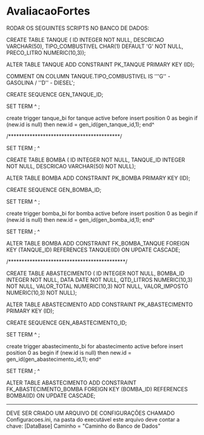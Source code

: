 # AvaliacaoFortes
 
 RODAR OS SEGUINTES SCRIPTS NO BANCO DE DADOS:
 
 CREATE TABLE TANQUE (
    ID INTEGER NOT NULL,
    DESCRICAO VARCHAR(50),
    TIPO_COMBUSTIVEL CHAR(1) DEFAULT 'G' NOT NULL,
    PRECO_LITRO NUMERIC(10,3));

ALTER TABLE TANQUE
ADD CONSTRAINT PK_TANQUE
PRIMARY KEY (ID);

COMMENT ON COLUMN TANQUE.TIPO_COMBUSTIVEL IS
'''G'' - GASOLINA / 
''D'' - DIESEL';

CREATE SEQUENCE GEN_TANQUE_ID;

SET TERM ^ ;

create trigger tanque_bi for tanque
active before insert position 0
as
begin
  if (new.id is null) then
    new.id = gen_id(gen_tanque_id,1);
end^

/******************************************/

SET TERM ; ^

CREATE TABLE BOMBA (
    ID INTEGER NOT NULL,
    TANQUE_ID INTEGER NOT NULL,
    DESCRICAO VARCHAR(50) NOT NULL);

ALTER TABLE BOMBA
ADD CONSTRAINT PK_BOMBA
PRIMARY KEY (ID);

CREATE SEQUENCE GEN_BOMBA_ID;

SET TERM ^ ;

create trigger bomba_bi for bomba
active before insert position 0
as
begin
  if (new.id is null) then
    new.id = gen_id(gen_bomba_id,1);
end^

SET TERM ; ^

ALTER TABLE BOMBA
ADD CONSTRAINT FK_BOMBA_TANQUE
FOREIGN KEY (TANQUE_ID)
REFERENCES TANQUE(ID)
ON UPDATE CASCADE;

/********************************************/

CREATE TABLE ABASTECIMENTO (
    ID INTEGER NOT NULL,
    BOMBA_ID INTEGER NOT NULL,
    DATA DATE NOT NULL,
    QTD_LITROS NUMERIC(10,3) NOT NULL,
    VALOR_TOTAL NUMERIC(10,3) NOT NULL,
    VALOR_IMPOSTO NUMERIC(10,3) NOT NULL);

ALTER TABLE ABASTECIMENTO
ADD CONSTRAINT PK_ABASTECIMENTO
PRIMARY KEY (ID);

CREATE SEQUENCE GEN_ABASTECIMENTO_ID;

SET TERM ^ ;

create trigger abastecimento_bi for abastecimento
active before insert position 0
as
begin
  if (new.id is null) then
    new.id = gen_id(gen_abastecimento_id,1);
end^

SET TERM ; ^

ALTER TABLE ABASTECIMENTO
ADD CONSTRAINT FK_ABASTECIMENTO_BOMBA
FOREIGN KEY (BOMBA_ID)
REFERENCES BOMBA(ID)
ON UPDATE CASCADE;

*****************************
DEVE SER CRIADO UM ARQUIVO DE CONFIGURAÇÕES CHAMADO Configuracoes.ini, na pasta do executável
este arquivo deve contar a chave:
[DataBase]
Caminho = "Caminho do Banco de Dados"

